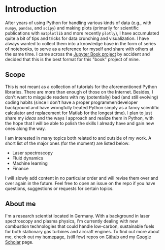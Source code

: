 # Introduction

After years of using Python for handling various kinds of data (e.g., with `numpy`, `pandas`, and `scipy`) and making plots (primarily for scientific publications with `matplotlib` and more recently `plotly`),
I have accumulated quite a bit of tips and tricks for data crunching and visualization.
I have always wanted to collect them into a knowledge base in the form of series of notebooks, to serve as a reference for myself and share with others at the same time.
I came across the [Jupyter Book project](https://jupyterbook.org/) by accident and decided that this is the best format for this "book" project of mine.

## Scope

This is not meant as a collection of tutorials for the aforementioned Python libraries. There are more than enough of those on the Internet.
Besides, I don't want to misguide readers with my (potentially) bad (and still evolving) coding habits (since I don't have a proper programmer/developer background and have wrongfully treated Python simply as a fancy scientific calculator and replacement for Matlab for the longest time).
I plan to just share my *ideas* and the ways I approach and realize them in Python, with the hope that I will be able to polish the skills I already have and gain new ones along the way.

I am interested in many topics both related to and outside of my work. A short list of the major ones (for the moment) are listed below:

- Laser spectroscopy
- Fluid dynamics
- Machine learning
- Finance

I will slowly add content in no particular order and will revise them over and over again in the future. Feel free to open an issue on the repo if you have questions, suggestions or requests for certain topics.

## About me

I'm a research scientist located in Germany. With a background in laser spectroscopy and plasma physics, I'm currently dealing with new combustion technologies that could handle low-carbon, sustainable fuels for both stationary gas turbines and aircraft engines. To find out more about me, check out my [homepage](https://chuckedfrom.space), (still few) repos on [Github](https://github.com/chuckedfromspace) and my [Google Scholar](https://scholar.google.com/citations?hl=de&user=_VHoPw0AAAAJ&view_op=list_works&sortby=pubdate) page.
